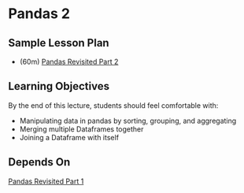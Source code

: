 # Pandas 2

## Sample Lesson Plan

* (60m) [Pandas Revisited Part 2](pandas-revisited-pt2.ipynb)

## Learning Objectives

By the end of this lecture, students should feel comfortable with:
* Manipulating data in pandas by sorting, grouping, and aggregating
* Merging multiple Dataframes together
* Joining a Dataframe with itself

## Depends On
[Pandas Revisited Part 1](../pandas-1)

